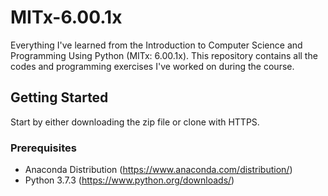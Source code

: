 # MITx-6.00.1x

Everything I've learned from the Introduction to Computer Science and Programming Using Python (MITx: 6.00.1x). This repository contains all the codes and programming exercises I've worked on during the course.

## Getting Started

Start by either downloading the zip file or clone with HTTPS.

### Prerequisites

* Anaconda Distribution (https://www.anaconda.com/distribution/)
* Python 3.7.3 (https://www.python.org/downloads/)
